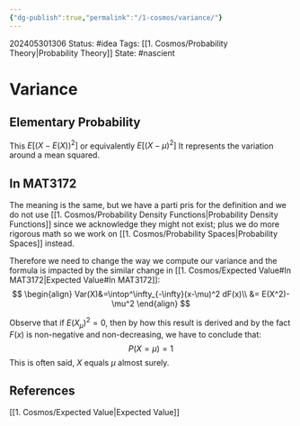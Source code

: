 ```yaml
---
{"dg-publish":true,"permalink":"/1-cosmos/variance/"}
---
```


202405301306
Status: #idea
Tags: [[1. Cosmos/Probability Theory\|Probability Theory]]
State: #nascient
# Variance

## Elementary Probability
This $E[(X-E(X))^2]$ or equivalently $E[(X-\mu)^2]$
It represents the variation around a mean squared.

## In MAT3172
The meaning is the same, but we have a parti pris for the definition and we do not use [[1. Cosmos/Probability Density Functions\|Probability Density Functions]] since we acknowledge they might not exist; plus we do more rigorous math so we work on [[1. Cosmos/Probability Spaces\|Probability Spaces]] instead.

Therefore we need to change the way we compute our variance and the formula is impacted by the similar change in [[1. Cosmos/Expected Value#In MAT3172\|Expected Value#In MAT3172]]:
$$
\begin{align}
Var(X)&=\intop^\infty_{-\infty}(x-\mu)^2 dF(x)\\
&= E(X^2)-\mu^2
\end{align}
$$

Observe that if $E(X_\mu)^2 = 0$, then by how this result is derived and by the fact $F(x)$ is non-negative and non-decreasing, we have to conclude that:
$$
P(X=\mu)=1
$$
This is often said, $X$ equals $\mu$ almost surely.

## References
[[1. Cosmos/Expected Value\|Expected Value]]